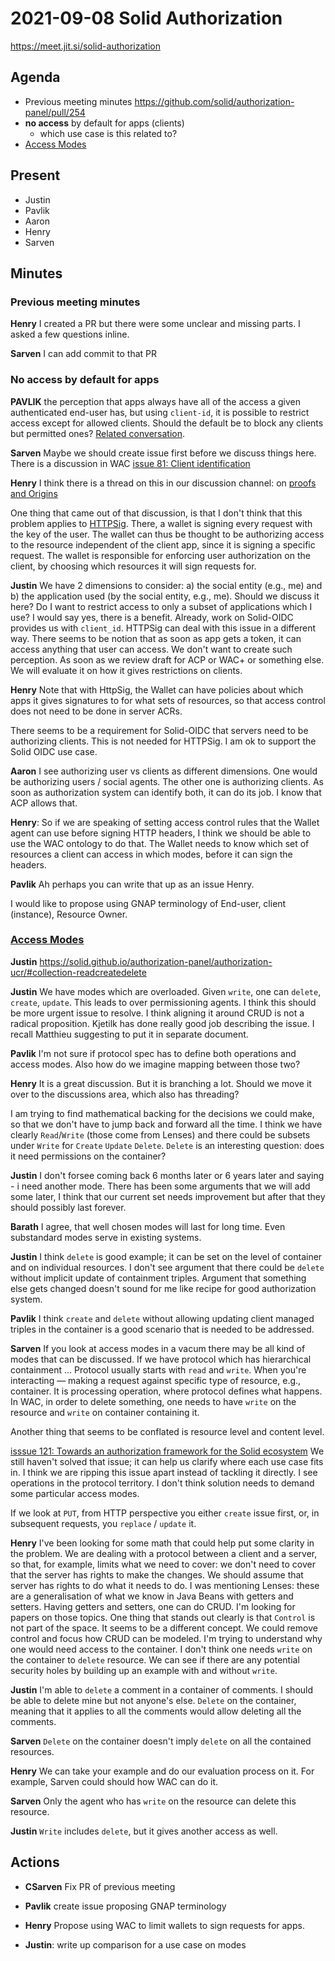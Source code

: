 # 2021-09-08 Solid Authorization

https://meet.jit.si/solid-authorization

## Agenda

* Previous meeting minutes https://github.com/solid/authorization-panel/pull/254
* **no access** by default for apps (clients)
  * which use case is this related to?
* [Access Modes](https://github.com/solid/authorization-panel/issues/253)

## Present

* Justin
* Pavlik
* Aaron
* Henry
* Sarven

## Minutes

### Previous meeting minutes

**Henry** I created a PR but there were some unclear and missing parts. I asked a few questions inline.

**Sarven** I can add commit to that PR

### No access by default for apps

**PAVLIK** the perception that apps always have all of the access a given authenticated end-user has, but using `client-id`, it is possible to restrict access except for allowed clients. Should the default be to block any clients but permitted ones? [Related conversation](https://github.com/solid/data-interoperability-panel/issues/139#issuecomment-915102197).

**Sarven** Maybe we should create issue first before we discuss things here.
There is a discussion in WAC [issue 81: Client identification](https://github.com/solid/web-access-control-spec/issues/81) 

**Henry** I think there is a thread on this in our discussion channel: on 
[proofs and Origins](https//github.com/solid/authorization-panel/discussions/223)

One thing that came out of that discussion, is that I don't think that this problem applies to [HTTPSig](https://github.com/solid/authentication-panel/blob/main/proposals/HttpSignature.md).  There, a wallet is signing every request with the key of the user. The wallet can thus be thought to be authorizing access to the resource independent of the client app, since it is signing a specific request. The wallet is responsible for enforcing user authorization on the client, by choosing which resources it will sign requests for. 

**Justin** We have 2 dimensions to consider: a) the social entity (e.g., me) and b) the application used (by the social entity, e.g., me). Should we discuss it here? Do I want to restrict access to only a subset of applications which I use?
I would say yes, there is a benefit.
Already, work on Solid-OIDC provides us with `client_id`. HTTPSig can deal with this issue in a different way.
There seems to be notion that as soon as app gets a token, it can access anything that user can access.
We don't want to create such perception. As soon as we review draft for ACP or WAC+ or something else.
We will evaluate it on how it gives restrictions on clients.

**Henry** Note that with HttpSig, the Wallet can have policies about which apps it gives signatures to for what sets of resources, so that access control does not need to be done in server ACRs.

There seems to be a requirement for Solid-OIDC that servers need to be authorizing clients.
This is not needed for HTTPSig. 
I am ok to support the Solid OIDC use case.

**Aaron** I see authorizing user vs clients as different dimensions. One would be authorizing users
/ social agents. The other one is authorizing clients. As soon as authorization system can
identify both, it can do its job. I know that ACP allows that.

**Henry**: So if we are speaking of setting access control rules that the Wallet agent can use before signing HTTP headers, I think we should be able to use the WAC ontology to do that. The Wallet needs to know which set of resources a client can access in which modes, before it can sign the headers. 

**Pavlik**  Ah perhaps you can write that up as an issue Henry.

I would like to propose using GNAP terminology of End-user, client (instance), Resource Owner.


### [Access Modes](https://github.com/solid/authorization-panel/issues/253)

**Justin** https://solid.github.io/authorization-panel/authorization-ucr/#collection-readcreatedelete

**Justin** We have modes which are overloaded. Given `write`, one can `delete`, `create`, `update`.
This leads to over permissioning agents. I think this should be more urgent issue to resolve.
I think aligning it around CRUD is not a radical proposition. Kjetilk has done really good job
describing the issue. I recall Matthieu suggesting to put it in separate document.

**Pavlik** I'm not sure if protocol spec has to define both operations and access modes. Also how do we imagine mapping between those two?

**Henry** 
 It is a great discussion. But it is branching a lot. Should we move it over to the discussions area, which also has threading?

 I am trying to find mathematical backing for the decisions we could make, so that we don't have to jump back and forward all the time. I think we have clearly `Read`/`Write` (those come from Lenses) and there could be subsets under `Write` for `Create` `Update` `Delete`. 
`Delete` is an interesting question: does it need permissions on the container?

**Justin** I don't forsee coming back 6 months later or 6 years later and saying - i need another mode.
There has been some arguments that we will add some later, I think that our current set needs improvement
but after that they should possibly last forever.

**Barath** I agree, that well chosen modes will last for long time. Even substandard modes serve in existing systems.

**Justin** I think `delete` is good example; it can be set on the level of container and on individual resources. I don't see argument that there could be `delete` without implicit update of containment triples.
Argument that something else gets changed doesn't sound for me like recipe for good authorization system.

**Pavlik** I think `create` and `delete` without allowing updating client managed triples in the
container is a good scenario that is needed to be addressed.

**Sarven** If you look at access modes in a vacum there may be all kind of modes that can be discussed.
If we have protocol which has hierarchical containment ...
Protocol usually starts with `read` and `write`. When you're interacting — making a request against specific
type of resource, e.g., container. It is processing operation, where protocol defines what happens.
In WAC, in order to delete something, one needs to have `write` on the resource and `write` on container
containing it.

Another thing that seems to be conflated is resource level and content level.

[isssue 121: Towards an authorization framework for the Solid ecosystem](https://github.com/solid/authorization-panel/issues/121)
We still haven't solved that issue; it can help us clarify where each use case fits in.
I think we are ripping this issue apart instead of tackling it directly.
I see operations in the protocol territory. I don't think solution needs to demand some particular
access modes.

If we look at `PUT`, from HTTP perspective you either `create` issue first, or, in subsequent requests,
you `replace` / `update` it.

**Henry** I've been looking for some math that could help put some clarity in the problem. We are dealing with a protocol between a client and a server, so that, for example, limits what we need to cover: we don't need to cover that the server has rights to make the changes.
We should assume that server has rights to do what it needs to do. I was mentioning Lenses: these are a generalisation of what we know in Java Beans with getters and setters. Having getters and setters, one can do CRUD.
I'm looking for papers on those topics. One thing that stands out clearly is that `Control` is not part of the space. It seems to be a
different concept. We could remove control and focus how CRUD can be modeled.
I'm trying to understand why one would need access to the container. I don't think one needs `write`
on the container to `delete` resource. We can see if there are any potential security holes by building up an example with and without `write`. 

**Justin** I'm able to `delete` a comment in a container of comments. I should be able to delete mine but
not anyone's else. `Delete` on the container, meaning that it applies to all the comments would allow
deleting all the comments.

**Sarven** `Delete` on the container doesn't imply `delete` on all the contained resources.

**Henry** We can take your example and do our evaluation process on it. For example, Sarven
could should how WAC can do it.

**Sarven** Only the agent who has `write` on the resource can delete this resource.

**Justin** `Write` includes `delete`, but it gives another access as well.

## Actions

* **CSarven** Fix PR of previous meeting

* **Pavlik** create issue proposing GNAP terminology

* **Henry** Propose using WAC to limit wallets to sign requests for apps.

* **Justin**: write up comparison for a use case on modes


